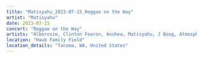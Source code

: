 ```yaml
---
title: "Matisyahu_2023-07-15_Reggae on the Way"
artist: "Matisyahu"
date: 2023-07-15
concert: "Reggae on the Way"
artists: "Alborosie, Clinton Fearon, Anuhea, Matisyahu, J Boog, Atmosphere"
location: "Haub Family Field"
location_details: "Tacoma, WA, United States"
---
```

